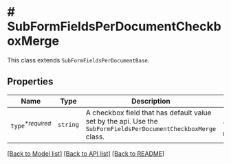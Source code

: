 # # SubFormFieldsPerDocumentCheckboxMerge

This class extends `SubFormFieldsPerDocumentBase`.

## Properties

Name | Type | Description | Notes
------------ | ------------- | ------------- | -------------
| `type`<sup>*_required_</sup> | ```string``` |  A checkbox field that has default value set by the api. Use the `SubFormFieldsPerDocumentCheckboxMerge` class.  |  [default to 'checkbox-merge'] |

[[Back to Model list]](../../README.md#models) [[Back to API list]](../../README.md#endpoints) [[Back to README]](../../README.md)
